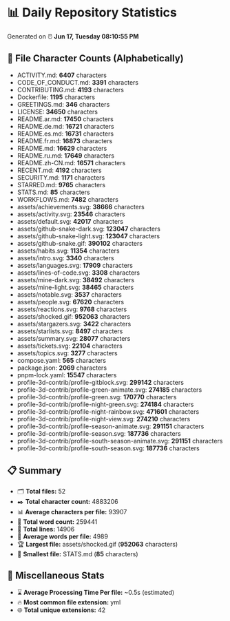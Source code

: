 # 📊 Daily Repository Statistics
Generated on ⏰ **Jun 17, Tuesday 08:10:55 PM**

## 📂 File Character Counts (Alphabetically)
- ACTIVITY.md: **6407** characters
- CODE_OF_CONDUCT.md: **3391** characters
- CONTRIBUTING.md: **4193** characters
- Dockerfile: **1195** characters
- GREETINGS.md: **346** characters
- LICENSE: **34650** characters
- README.ar.md: **17450** characters
- README.de.md: **16721** characters
- README.es.md: **16731** characters
- README.fr.md: **16873** characters
- README.md: **16629** characters
- README.ru.md: **17649** characters
- README.zh-CN.md: **16571** characters
- RECENT.md: **4192** characters
- SECURITY.md: **1171** characters
- STARRED.md: **9765** characters
- STATS.md: **85** characters
- WORKFLOWS.md: **7482** characters
- assets/achievements.svg: **38666** characters
- assets/activity.svg: **23546** characters
- assets/default.svg: **42017** characters
- assets/github-snake-dark.svg: **123047** characters
- assets/github-snake-light.svg: **123047** characters
- assets/github-snake.gif: **390102** characters
- assets/habits.svg: **11354** characters
- assets/intro.svg: **3340** characters
- assets/languages.svg: **17909** characters
- assets/lines-of-code.svg: **3308** characters
- assets/mine-dark.svg: **38492** characters
- assets/mine-light.svg: **38465** characters
- assets/notable.svg: **3537** characters
- assets/people.svg: **67620** characters
- assets/reactions.svg: **9768** characters
- assets/shocked.gif: **952063** characters
- assets/stargazers.svg: **3422** characters
- assets/starlists.svg: **8497** characters
- assets/summary.svg: **28077** characters
- assets/tickets.svg: **22104** characters
- assets/topics.svg: **3277** characters
- compose.yaml: **565** characters
- package.json: **2069** characters
- pnpm-lock.yaml: **15547** characters
- profile-3d-contrib/profile-gitblock.svg: **299142** characters
- profile-3d-contrib/profile-green-animate.svg: **274185** characters
- profile-3d-contrib/profile-green.svg: **170770** characters
- profile-3d-contrib/profile-night-green.svg: **274184** characters
- profile-3d-contrib/profile-night-rainbow.svg: **471601** characters
- profile-3d-contrib/profile-night-view.svg: **274210** characters
- profile-3d-contrib/profile-season-animate.svg: **291151** characters
- profile-3d-contrib/profile-season.svg: **187736** characters
- profile-3d-contrib/profile-south-season-animate.svg: **291151** characters
- profile-3d-contrib/profile-south-season.svg: **187736** characters

## 📋 Summary
- 🗂️ **Total files:** 52
- ✒️ **Total character count:** 4883206
- 📊 **Average characters per file:** 93907
- 📝 **Total word count:** 259441
- 🧾 **Total lines:** 14906
- 📐 **Average words per file:** 4989
- 🏆 **Largest file:** assets/shocked.gif (**952063** characters)
- 🥉 **Smallest file:** STATS.md (**85** characters)

## 🌟 Miscellaneous Stats
- ⌛ **Average Processing Time Per file:** ~0.5s (estimated)
- 🔥 **Most common file extension:** yml
- 🌐 **Total unique extensions:** 42
